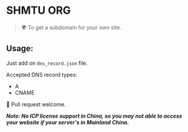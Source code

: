 # SHMTU ORG

> 🌍 To get a subdomain for your own site.

## Usage:

Just add on `dns_record.json` file.

Accepted DNS record types:
- A
- CNAME

🌈 Pull request welcome.

_**Note: No ICP license support in China, so you may not able to access your website if your server's in Mainland China.**_
